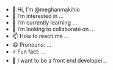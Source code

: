 - 👋 Hi, I’m @meghanmakihio
- 👀 I’m interested in ...
- 🌱 I’m currently learning ...
- 💞️ I’m looking to collaborate on ...
- 📫 How to reach me ...
- 😄 Pronouns: ...
- ⚡ Fun fact: ...
- 🌟 I want to be a front end developer...

<!---
meghanmakihio/meghanmakihio is a ✨ special ✨ repository because its `README.md` (this file) appears on your GitHub profile.
You can click the Preview link to take a look at your changes.
--->
